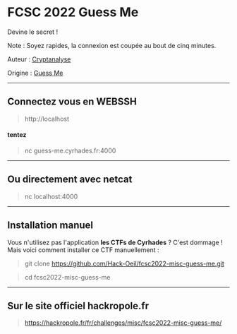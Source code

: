 # FCSC 2022 Guess Me

Devine le secret !

Note : Soyez rapides, la connexion est coupée au bout de cinq minutes.


Auteur : [Cryptanalyse](https://twitter.com/Cryptanalyse)

Origine : [Guess Me](https://hackropole.fr/fr/challenges/misc/fcsc2022-misc-guess-me/)

-----------

## Connectez vous en WEBSSH
> http://localhost

#### tentez 
> nc guess-me.cyrhades.fr:4000

-----------

## Ou directement avec netcat
> nc localhost:4000


-----------

## Installation manuel
Vous n'utilisez pas l'application **les CTFs de Cyrhades** ? C'est dommage !
Mais voici comment installer ce CTF manuellement :

> git clone https://github.com/Hack-Oeil/fcsc2022-misc-guess-me.git

> cd fcsc2022-misc-guess-me


-----------

## Sur le site officiel hackropole.fr
> https://hackropole.fr/fr/challenges/misc/fcsc2022-misc-guess-me/